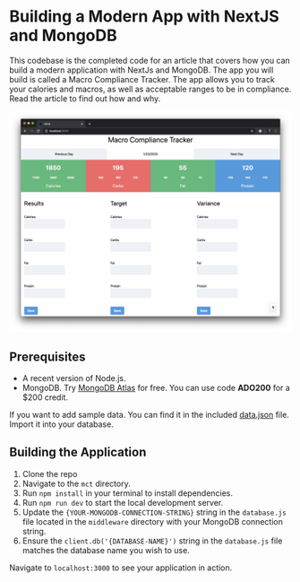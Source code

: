 # Building a Modern App with NextJS and MongoDB

This codebase is the completed code for an article that covers how you can build a modern application with NextJs and MongoDB. The app you will build is called a Macro Compliance Tracker. The app allows you to track your calories and macros, as well as acceptable ranges to be in compliance. Read the article to find out how and why.

![MCT App](./article/images/mct-app.png)

## Prerequisites

- A recent version of Node.js.
- MongoDB. Try [MongoDB Atlas](https://www.mongodb.com/download-center) for free. You can use code **ADO200** for a $200 credit.

If you want to add sample data. You can find it in the included [data.json](./data.json) file. Import it into your database.

## Building the Application

1. Clone the repo
2. Navigate to the `mct` directory.
3. Run `npm install` in your terminal to install dependencies.
4. Run `npm run dev` to start the local development server.
5. Update the `{YOUR-MONGODB-CONNECTION-STRING}` string in the `database.js` file located in the `middleware` directory with your MongoDB connection string.
6. Ensure the `client.db('{DATABASE-NAME}')` string in the `database.js` file matches the database name you wish to use.

Navigate to `localhost:3000` to see your application in action. 
